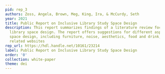 ```yaml
---
pid: rep_3
authors: Zoss, Angela, Brown, Meg, King, Ira, & McCurdy, Seth
year: 2021
title: Public Report on Inclusive Library Study Space Design
description: This report summarizes findings of a literature review focused on inclusive
  library space design. The report offers suggestions for different aspects of library
  space design, including furniture, noise, aesthetics, food and drink, signage, and
  related websites
rep_url: https://hdl.handle.net/10161/23214
label: Public Report on Inclusive Library Study Space Design
order: '0'
collection: white-paper
theme: dei
---
```

